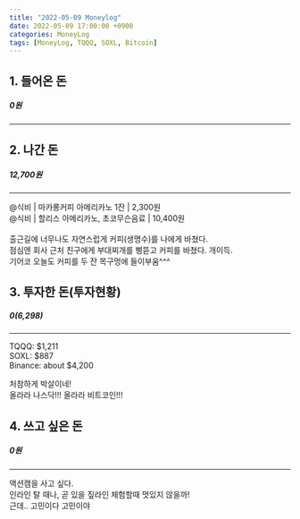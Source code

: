 ```yaml
---
title: "2022-05-09 Moneylog"
date: 2022-05-09 17:00:00 +0900
categories: MoneyLog
tags: [MoneyLog, TQQQ, SOXL, Bitcoin]
---
```


## 1. 들어온 돈
##### 0원
---
## 2. 나간 돈
##### 12,700원
---
@식비 | 마카롱커피 아메리카노 1잔 | 2,300원<br>
@식비 | 할리스 아메리카노, 초코무슨음료 | 10,400원<br>
<br>
출근길에 너무나도 자연스럽게 커피(생명수)를 나에게 바쳤다.<br>
점심엔 회사 근처 친구에게 부대찌개를 삥뜯고 커피를 바쳤다. 개이득.<br>
기어코 오늘도 커피를 두 잔 목구멍에 들이부움^^^<br>

## 3. 투자한 돈(투자현황)
##### $0 ($6,298)
---
TQQQ: $1,211<br>
SOXL: $887<br>
Binance: about $4,200<br>

처참하게 박살이네!<br>
올라라 나스닥!!! 올라라 비트코인!!!<br>

## 4. 쓰고 싶은 돈
##### 0원
---
액션캠을 사고 싶다.<br>
인라인 탈 때나, 곧 있을 짚라인 체험할때 멋있지 않을까!<br>
근데.. 고민이다 고민이야<br>
